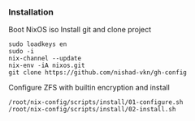### Installation
Boot NixOS iso
Install git and clone project
```
sudo loadkeys en
sudo -i
nix-channel --update
nix-env -iA nixos.git
git clone https://github.com/nishad-vkn/gh-config
```
Configure ZFS with builtin encryption and install
```
/root/nix-config/scripts/install/01-configure.sh
/root/nix-config/scripts/install/02-install.sh
```
